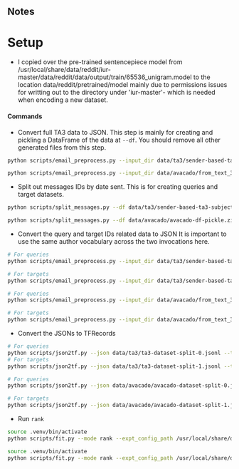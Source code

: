 ## Notes

# Setup
- I copied over the pre-trained sentencepiece model from /usr/local/share/data/reddit/iur-master/data/reddit/data/output/train/65536_unigram.model to the location data/reddit/pretrained/model mainly due to permissions issues for writting out to the directory under 'iur-master'- which is needed when encoding a new dataset.

#### Commands
- Convert full TA3 data to JSON. This step is mainly for creating and pickling a DataFrame of the data at `--df`. You should remove all other generated files from this step.
```sh
python scripts/email_preprocess.py --input_dir data/ta3/sender-based-ta3-subject-weeks1-13 --df data/ta3/sender-based-ta3-subject-weeks1-13-df-pickle.zip --num_headers 3 --ids data/ta3/sender_history.ids --config data/ta3/sender-based-ta3-subject-weeks1-13/config.json --output_dir data/ta3 --json_filename ta3-dataset.jsonl --model_dir data/reddit/pretrained/model
```
```sh
python scripts/email_preprocess.py --input_dir data/avacado/from_text_3 --df data/avacado/avacado-df-pickle.zip --num_headers 3 --ids data/avacado/sender_history.ids --config data/avacado/from_text_3/config.json --output_dir data/avacado --json_filename avacado-dataset.jsonl --model_dir data/reddit/pretrained/model
```

- Split out messages IDs by date sent. This is for creating queries and target datasets.
```sh
python scripts/split_messages.py --df data/ta3/sender-based-ta3-subject-weeks1-13-df-pickle.zip --min_episode_length 16 --output_prefix data/ta3/sender_history_split
```
```sh
python scripts/split_messages.py --df data/avacado/avacado-df-pickle.zip --min_episode_length 16 --output_prefix data/avacado/sender_history_split
```

- Convert the query and target IDs related data to JSON
  It is important to use the same author vocabulary across the two invocations here.
```sh
# For queries
python scripts/email_preprocess.py --input_dir data/ta3/sender-based-ta3-subject-weeks1-13 --num_headers 3 --df data/ta3/sender-based-ta3-subject-weeks1-13-df-pickle.zip --ids data/ta3/sender_history_split_0.ids --config data/ta3/sender-based-ta3-subject-weeks1-13/config.json --output_dir data/ta3 --json_filename ta3-dataset-split-0.jsonl --model_dir data/reddit/pretrained/model

# For targets
python scripts/email_preprocess.py --input_dir data/ta3/sender-based-ta3-subject-weeks1-13 --num_headers 3 --df data/ta3/sender-based-ta3-subject-weeks1-13-df-pickle.zip --ids data/ta3/sender_history_split_1.ids --config data/ta3/sender-based-ta3-subject-weeks1-13/config.json --output_dir data/ta3 --json_filename ta3-dataset-split-1.jsonl --model_dir data/reddit/pretrained/model
```
```sh
# For queries
python scripts/email_preprocess.py --input_dir data/avacado/from_text_3 --df data/avacado/avacado-df-pickle.zip --num_headers 3 --ids data/avacado/sender_history_split_0.ids --config data/avacado/from_text_3/config.json --output_dir data/avacado --json_filename avacado-dataset-split-0.jsonl --model_dir data/reddit/pretrained/model

# For targets
python scripts/email_preprocess.py --input_dir data/avacado/from_text_3 --df data/avacado/avacado-df-pickle.zip --num_headers 3 --ids data/avacado/sender_history_split_1.ids --config data/avacado/from_text_3/config.json --output_dir data/avacado --json_filename avacado-dataset-split-1.jsonl --model_dir data/reddit/pretrained/model
```

- Convert the JSONs to TFRecords
```sh
# For queries
python scripts/json2tf.py --json data/ta3/ta3-dataset-split-0.jsonl --tf data/ta3/split-0 --config data/ta3/sender-based-ta3-subject-weeks1-13/config.json  --shard_size 5000 --max_length 32
# For targets
python scripts/json2tf.py --json data/ta3/ta3-dataset-split-1.jsonl --tf data/ta3/split-1 --config data/ta3/sender-based-ta3-subject-weeks1-13/config.json  --shard_size 5000 --max_length 32
```
```sh
# For queries
python scripts/json2tf.py --json data/avacado/avacado-dataset-split-0.jsonl --tf data/avacado/split-0 --config data/avacado/from_text_3/config.json --shard_size 5000 --max_length 32

# For targets
python scripts/json2tf.py --json data/avacado/avacado-dataset-split-1.jsonl --tf data/avacado/split-1 --config data/avacado/from_text_3/config.json --shard_size 5000 --max_length 32
```

- Run `rank`
```sh
source .venv/bin/activate
python scripts/fit.py --mode rank --expt_config_path /usr/local/share/data/reddit/iur-master/data/reddit/config.json --expt_dir /usr/local/share/data/reddit/iur-master/experiment --train_tfrecord_path "data/ta3/split-0.*.tf" --valid_tfrecord_path "data/ta3/split-1.*.tf" --results_filename data/ta3/results.txt
```
```sh
source .venv/bin/activate
python scripts/fit.py --mode rank --expt_config_path /usr/local/share/data/reddit/iur-master/data/reddit/config.json --expt_dir /usr/local/share/data/reddit/iur-master/experiment --train_tfrecord_path "data/avacado/split-0.*.tf" --valid_tfrecord_path "data/avacado/split-1.*.tf" --results_filename data/avacado/results.txt
```